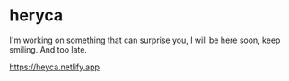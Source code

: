 # heryca

I'm working on something that can surprise you, I will be here soon, keep smiling.
And too late.

https://heyca.netlify.app
